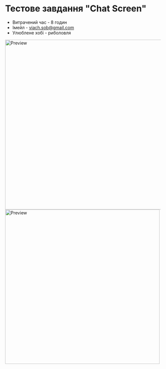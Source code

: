 # Тестове завдання "Chat Screen"
- Витрачений час - 8 годин
- Імейл - viach.sob@gmail.com
- Улюблене хобі - риболовля

 <p float="left">
    <img src="https://github.com/Viacheslav12345/chat_screen/assets/101039162/46c83f5a-3522-4e9d-8757-2c719758f8e9" alt="Preview" height="550px"/>
    <img src="https://github.com/Viacheslav12345/chat_screen/assets/101039162/b87a40b9-2784-48c7-addf-ae8963264423" alt="Preview" height="500px"/>

